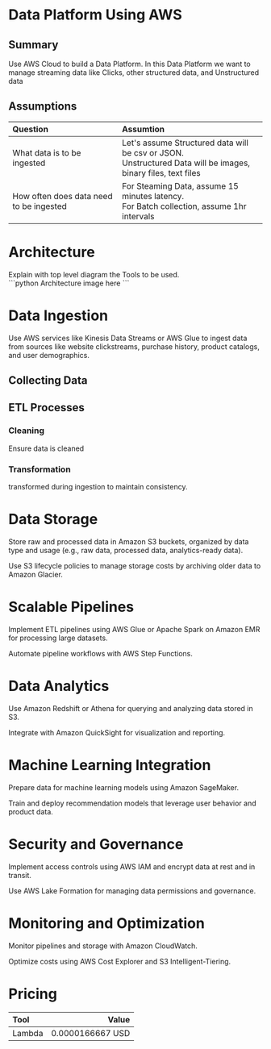 # Data Platform Using AWS #

## Summary ##
Use AWS Cloud to build a Data Platform. In this Data Platform we want to manage streaming data like Clicks, other structured data, and Unstructured data
## Assumptions ##
| Question | Assumtion |
| :--- | :---|
| What data is to be ingested | Let's assume Structured data will be csv or JSON. <br> Unstructured Data will be images, binary files, text files |
| How often does data need to be ingested |  For Steaming Data, assume 15 minutes latency. <br> For Batch collection, assume 1hr intervals |

# Architecture #
<detials>
<summary>Explain  with  top level diagram the Tools to be used.</summary>
```python
    Architecture image here
```
</details>


# Data Ingestion #
Use AWS services like Kinesis Data Streams or AWS Glue to ingest data from sources like website clickstreams, purchase history, product catalogs, and user demographics.

## Collecting Data ##

## ETL Processes ##
### Cleaning ###
Ensure data is cleaned
### Transformation ###
transformed during ingestion to maintain consistency.

 


# Data Storage #
Store raw and processed data in Amazon S3 buckets, organized by data type and usage (e.g., raw data, processed data, analytics-ready data).

Use S3 lifecycle policies to manage storage costs by archiving older data to Amazon Glacier.

# Scalable Pipelines #
Implement ETL pipelines using AWS Glue or Apache Spark on Amazon EMR for processing large datasets.

Automate pipeline workflows with AWS Step Functions.

# Data Analytics #
Use Amazon Redshift or Athena for querying and analyzing data stored in S3.

Integrate with Amazon QuickSight for visualization and reporting.

# Machine Learning Integration #
Prepare data for machine learning models using Amazon SageMaker.

Train and deploy recommendation models that leverage user behavior and product data.

# Security and Governance #
Implement access controls using AWS IAM and encrypt data at rest and in transit.

Use AWS Lake Formation for managing data permissions and governance.

# Monitoring and Optimization #
Monitor pipelines and storage with Amazon CloudWatch.

Optimize costs using AWS Cost Explorer and S3 Intelligent-Tiering.

# Pricing #
Tool | Value
| :--- | ---: |
Lambda | 0.0000166667 USD |
